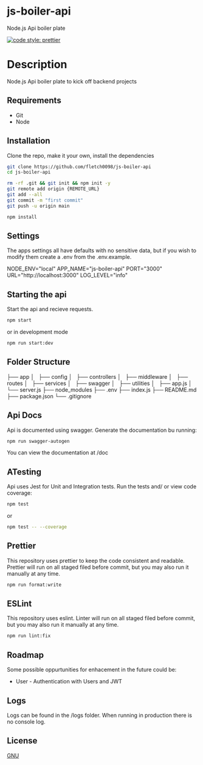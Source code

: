 # js-boiler-api

Node.js Api boiler plate

[![code style: prettier](https://img.shields.io/badge/code_style-prettier-ff69b4.svg?style=flat-square)](https://github.com/prettier/prettier)

# Description

Node.js Api boiler plate to kick off backend projects

## Requirements

- Git
- Node

## Installation

Clone the repo, make it your own, install the dependencies

```bash
git clone https://github.com/fletch0098/js-boiler-api
cd js-boiler-api
```

```bash
rm -rf .git && git init && npm init -y
git remote add origin {REMOTE_URL}
git add --all
git commit -m "first commit"
git push -u origin main
```

```bash
npm install
```

## Settings

The apps settings all have defaults with no sensitive data, but if you wish to modify them create a .env from the .env.example.

NODE_ENV="local"
APP_NAME="js-boiler-api"
PORT="3000"
URL="http://localhost:3000"
LOG_LEVEL="info"

## Starting the api

Start the api and recieve requests.

```bash
npm start
```

or in development mode

```bash
npm run start:dev
```

## Folder Structure

├── app
│   ├── config
│   ├── controllers
│   ├── middleware
│   ├── routes
│   ├── services
│   ├── swagger
│   ├── utilities
│   ├── app.js
│   └── server.js
├── node_modules
├── .env
├── index.js
├── README.md
├── package.json
└── .gitignore

## Api Docs

Api is documented using swagger. Generate the documentation bu running:

```bash
npm run swagger-autogen
```

You can view the documentation at /doc

## ATesting

Api uses Jest for Unit and Integration tests. Run the tests and/ or view code coverage:

```bash
npm test
```

or

```bash
npm test -- --coverage
```

## Prettier

This repository uses prettier to keep the code consistent and readable. Prettier will run on all staged filed before commit, but you may also run it manually at any time.

```bash
npm run format:write
```

## ESLint

This repository uses eslint. Linter will run on all staged filed before commit, but you may also run it manually at any time.

```bash
npm run lint:fix
```

## Roadmap

Some possible oppurtunities for enhacement in the future could be:

- User - Authentication with Users and JWT

## Logs

Logs can be found in the /logs folder. When running in production there is no console log.

## License

[GNU](https://choosealicense.com/licenses/gpl-3.0/)
